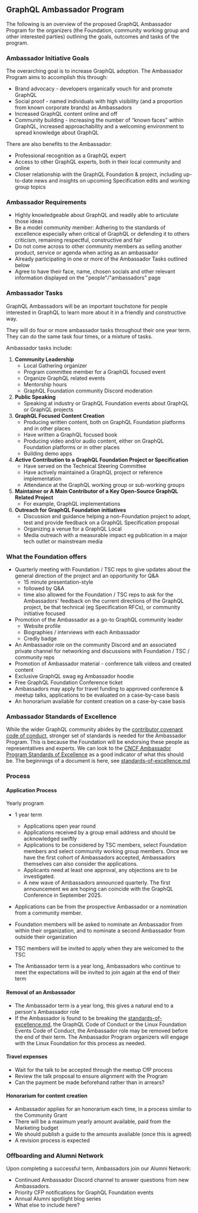 ## GraphQL Ambassador Program

The following is an overview of the proposed GraphQL Ambassador Program for the organizers (the Foundation, community working group and other interested parties) outlining the goals, outcomes and tasks of the program.

### Ambassador Initiative Goals

The overarching goal is to increase GraphQL adoption. The Ambassador Program aims to accomplish this through:

* Brand advocacy - developers organically vouch for and promote GraphQL
* Social proof - named individuals with high visibility (and a proportion from known corporate brands) as Ambassadors
* Increased GraphQL content online and off
* Community building - increasing the number of “known faces” within GraphQL, increased approachability and a welcoming environment to spread knowledge about GraphQL  

There are also benefits to the Ambassador: 

* Professional recognition as a GraphQL expert  
* Access to other GraphQL experts, both in their local community and online
* Closer relationship with the GraphQL Foundation & project, including up-to-date news and insights on upcoming Specification edits and working group topics 

### Ambassador Requirements

* Highly knowledgeable about GraphQL and readily able to articulate those ideas 
* Be a model community member: Adhering to the standards of excellence especially when critical of GraphQL or defending it to others criticism, remaining respectful, constructive and fair 
* Do not come across to other community members as selling another product, service or agenda when acting as an ambassador
* Already participating in one or more of the Ambassador Tasks outlined below
* Agree to have their face, name, chosen socials and other relevant information displayed on the "people"/"ambassadors" page

### Ambassador Tasks

GraphQL Ambassadors will be an important touchstone for people interested in GraphQL to learn more about it in a friendly and constructive way. 

They will do four or more ambassador tasks throughout their one year term. They can do the same task four times, or a mixture of tasks.

Ambassador tasks include:

1.  **Community Leadership**
    * Local Gathering organizer
    * Program committee member for a GraphQL focused event
    * Organize GraphQL related events
    * Mentorship hours
    * GraphQL Foundation community Discord moderation
1. **Public Speaking**
    * Speaking at industry or GraphQL Foundation events about GraphQL or GraphQL projects
1. **GraphQL Focused Content Creation**
    * Producing written content, both on GraphQL Foundation platforms and in other places
    * Have written a GraphQL focused book
    * Producing video and/or audio content, either on GraphQL Foundation platforms or in other places 
    * Building demo apps
1. **Active Contribution to a GraphQL Foundation Project or Specification** 
    * Have served on the Technical Steering Committee
    * Have actively maintained a GraphQL project or reference implementation 
    * Attendance at the GraphQL working group or sub-working groups
1. **Maintainer or A Main Contributor of a Key Open-Source GraphQL Related Project**
    * For example, GraphQL implementations
1. **Outreach for GraphQL Foundation initiatives**
    * Discussion and guidance helping a non-Foundation project to adopt, test and provide feedback on a GraphQL Specification proposal
    * Organizing a venue for a GraphQL Local
    * Media outreach with a measurable impact eg publication in a major tech outlet or mainstream media 

### What the Foundation offers

* Quarterly meeting with Foundation / TSC reps to give updates about the general direction of the project and an opportunity for Q&A
    * 15 minute presentation-style  
    * followed by Q&A  
    * time also allowed for the Foundation / TSC reps to ask for the Ambassadors' feedback on the current directions of the GraphQL project, be that technical (eg Specification RFCs), or community initiative focused 
* Promotion of the Ambassador as a go-to GraphQL community leader
    * Website profile
    * Biographies / interviews with each Ambassador
    * Credly badge
* An Ambassador role on the community Discord and an associated private channel for networking and discussions with Foundation / TSC / community reps
* Promotion of Ambassador material - conference talk videos and created content
* Exclusive GraphQL swag eg Ambassador hoodie
* Free GraphQL Foundation Conference ticket
* Ambassadors may apply for travel funding to approved conference & meetup talks, applications to be evaluated on a case-by-case basis
* An honorarium available for content creation on a case-by-case basis

### Ambassador Standards of Excellence

While the wider GraphQL community abides by the [contributor covenant code of conduct](https://graphql.org/codeofconduct/), stronger set of standards is needed for the Ambassador Program. This is because the Foundation will be endorsing these people as representatives and experts. We can look to the [CNCF Ambassador Program Standards of Excellence](https://www.cncf.io/people/ambassadors/program-standards/) as a good indicator of what this should be. The beginnings of a document is here, see [standards-of-excellence.md](./standards-of-excellence.md)

### Process

#### Application Process

Yearly program
 * 1 year term 
    * Applications open year round
    * Applications received by a group email address and should be acknowledged swiftly
    * Applications to be considered by TSC members, select Foundation members and select community working group members. Once we have the first cohort of Ambassadors accepted, Ambassadors themselves can also consider the applications.  
    * Applicants need at least one approval, any objections are to be investigated.
    * A new wave of Ambassadors announced quarterly. The first announcement we are hoping can coincide with the GraphQL Conference in September 2025.  

* Applications can be from the prospective Ambassador or a nomination from a community member. 
* Foundation members will be asked to nominate an Ambassador from within their organization, and to nominate a second Ambassador from outside their organization
* TSC members will be invited to apply when they are welcomed to the TSC  
* The Ambassador term is a year long, Ambassadors who continue to meet the expectations will be invited to join again at the end of their term

#### Removal of an Ambassador

* The Ambassador term is a year long, this gives a natural end to a person's Ambassador role
* If the Ambassador is found to be breaking the [standards-of-excellence.md](./standards-of-excellence.md), the GraphQL Code of Conduct or the Linux Foundation Events Code of Conduct, the Ambassador role may be removed before the end of their term. The Ambassador Program organizers will engage with the Linux Foundation for this process as needed.  

#### Travel expenses

* Wait for the talk to be accepted through the meetup CfP process  
* Review the talk proposal to ensure alignment with the Program  
* Can the payment be made beforehand rather than in arrears?   

#### Honorarium for content creation

* Ambassador applies for an honorarium each time, in a process similar to the Community Grant
* There will be a maximum yearly amount available, paid from the Marketing budget 
* We should publish a guide to the amounts available (once this is agreed)
* A revision process is expected

### Offboarding and Alumni Network

Upon completing a successful term, Ambassadors join our Alumni Network:
* Continued Ambassador Discord channel to answer questions from new Ambassadors.
* Priority CFP notifications for GraphQL Foundation events
* Annual Alumni spotlight blog series
* What else to include here? 
